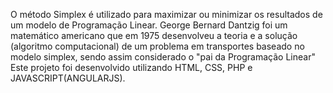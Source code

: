 O método Simplex é utilizado para maximizar ou minimizar os resultados de um modelo de Programação Linear. George Bernard Dantzig foi um matemático americano que em 1975 desenvolveu a teoria e a solução (algoritmo computacional) de um problema em transportes baseado no modelo simplex, sendo assim considerado o "pai da Programação Linear"
Este projeto foi desenvolvido utilizando HTML, CSS, PHP e JAVASCRIPT(ANGULARJS).
